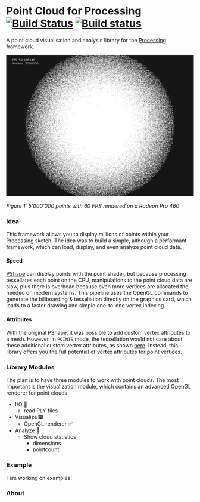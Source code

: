 # Point Cloud for Processing [![Build Status](https://travis-ci.org/cansik/pointcloud-processing.svg?branch=master)](https://travis-ci.org/cansik/pointcloud-processing) [![Build status](https://ci.appveyor.com/api/projects/status/nbuo6sxyx40weisi?svg=true)](https://ci.appveyor.com/project/cansik/pointcloud-processing)
A point cloud visualisation and analysis library for the [Processing](https://processing.org/) framework.

![Example](readme/example.png)

*Figure 1: 5'000'000 points with 60 FPS rendered on a Radeon Pro 460*

### Idea
This framework allows you to display millions of points within your Processing sketch. The idea was to build a simple, although a performant framework, which can load, display, and even analyze point cloud data.

#### Speed

[PShape](https://github.com/processing/processing/blob/master/core/src/processing/opengl/PShapeOpenGL.java) can display points with the point shader, but because processing tessellates each point on the CPU, manipulations to the point cloud data are slow, plus there is overhead because even more vertices are allocated the needed on modern systems. This pipeline uses the OpenGL commands to generate the billboarding & tessellation directly on the graphics card, which leads to a faster drawing and simple one-to-one vertex indexing.

#### Attributes
With the original PShape, it was possible to add custom vertex attributes to a mesh. However, in `POINTS` mode, the tessellation would not care about these additional custom vertex attributes, as shown [here](https://github.com/processing/processing/issues/5895). Instead, this library offers you the full potential of vertex attributes for point vertices.

### Library Modules
The plan is to have three modules to work with point clouds. The most important is the visualization module, which contains an advanced OpenGL renderer for point clouds.

- I/O 🐙
	- read PLY files
- Visualize 🎆
	- OpenGL renderer ✅
- Analyze 🧮
	- Show cloud statistics
		- dimensions
		- pointcount

### Example
I am working on examples!

### About

